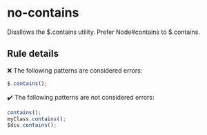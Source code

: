 # no-contains

Disallows the $.contains utility. Prefer Node#contains to $.contains.

## Rule details

❌ The following patterns are considered errors:
```js
$.contains();
```

✔️ The following patterns are not considered errors:
```js
contains();
myClass.contains();
$div.contains();
```
